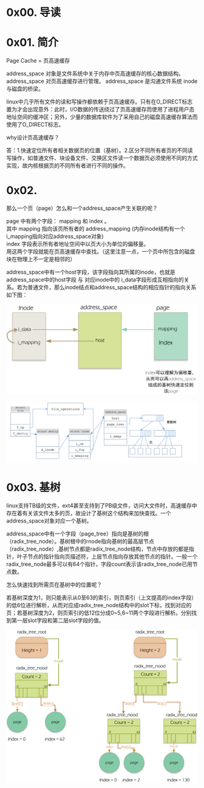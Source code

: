 # 0x00. 导读

# 0x01. 简介

Page Cache = 页高速缓存

address_space 对象是文件系统中关于内存中页高速缓存的核心数据结构。address_space 对页高速缓存进行管理。 address_space 是沟通文件系统 inode 与磁盘的桥梁。

linux中几乎所有文件的读和写操作都依赖于页高速缓存。只有在O_DIRECT标志置为才会出现意外：此时，I/O数据的传送绕过了页高速缓存而使用了进程用户态地址空间的缓冲区；另外，少量的数据库软件为了采用自己的磁盘高速缓存算法而使用了O_DIRECT标志。

why设计页高速缓存？

答：1.快速定位所有者相关数据页的位置（基树）。2.区分不同所有者页的不同读写操作，如普通文件、块设备文件、交换区文件读一个数据页必须使用不同的方式实现，故内核根据页的不同所有者进行不同的操作。

# 0x02. 

那么一个页（page）怎么和一个address_space产生关联的呢？

page 中有两个字段： mapping 和 index 。  
其中 mapping 指向该页所有者的 address_mapping (内存inode结构有一个i_mapping指向对应address_space对象)  
index 字段表示所有者地址空间中以页大小为单位的偏移量。  
用这两个字段就能在页高速缓存中查找。（这里注意一点，一个页中所包含的磁盘块在物理上不一定是相邻的）

address_space中有一个host字段，该字段指向其所属的inode，也就是address_space中的host字段 与 对应inode中的 i_data字段形成互相指向的关系。若为普通文件，那么inode结点和address_space结构的相应指针的指向关系如下图：

![Alt text](../../pic/linux/filesystem/inode_addressspace_page.png)

![Alt text](../../pic/linux/filesystem/inode_addressspace_page2.png)

# 0x03. 基树

linux支持TB级的文件，ext4甚至支持到了PB级文件，访问大文件时，高速缓存中存在着有关该文件太多的页，故设计了基树这个结构来加快查找。一个address_space对象对应一个基树。

address_space中有一个字段（page_tree）指向是基树的根（radix_tree_node）。基树根中的rnode指向基树的最高层节点（radix_tree_node）,基树节点都是radix_tree_node结构，节点中存放的都是指针，叶子节点的指针指向页描述符，上层节点指向存放其他节点的指针。一般一个radix_tree_node最多可以有64个指针，字段count表示该radix_tree_node已用节点数。

怎么快速找到所需页在基树中的位置呢？

若基树深度为1，则只能表示从0至63的索引，则页索引（上文提高的index字段）的低6位进行解析，从而对应成radix_tree_node结构中的slot下标，找到对应的页；若基树深度为2，则页索引的低12位分成0~5,6~11两个字段进行解析。分别找到第一层slot字段和第二层slot字段的值。

![Alt text](../../pic/linux/filesystem/radix_tree.png)